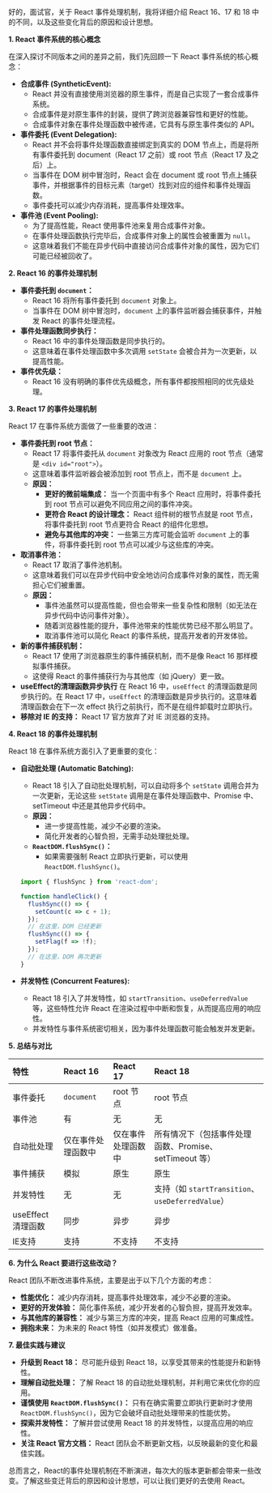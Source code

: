 好的，面试官，关于 React 事件处理机制，我将详细介绍 React 16、17 和 18 中的不同，以及这些变化背后的原因和设计思想。

**1. React 事件系统的核心概念**

在深入探讨不同版本之间的差异之前，我们先回顾一下 React 事件系统的核心概念：

*   **合成事件 (SyntheticEvent):**
    *   React 并没有直接使用浏览器的原生事件，而是自己实现了一套合成事件系统。
    *   合成事件是对原生事件的封装，提供了跨浏览器兼容性和更好的性能。
    *   合成事件对象在事件处理函数中被传递，它具有与原生事件类似的 API。
*   **事件委托 (Event Delegation):**
    *   React 并不会将事件处理函数直接绑定到真实的 DOM 节点上，而是将所有事件委托到 document（React 17 之前）或 root 节点（React 17 及之后）上。
    *   当事件在 DOM 树中冒泡时，React 会在 document 或 root 节点上捕获事件，并根据事件的目标元素（target）找到对应的组件和事件处理函数。
    *   事件委托可以减少内存消耗，提高事件处理效率。
*   **事件池 (Event Pooling):**
    *   为了提高性能，React 使用事件池来复用合成事件对象。
    *   在事件处理函数执行完毕后，合成事件对象上的属性会被重置为 `null`。
    *   这意味着我们不能在异步代码中直接访问合成事件对象的属性，因为它们可能已经被回收了。

**2. React 16 的事件处理机制**

*   **事件委托到 `document`：**
    *   React 16 将所有事件委托到 `document` 对象上。
    *   当事件在 DOM 树中冒泡时，`document` 上的事件监听器会捕获事件，并触发 React 的事件处理流程。
*   **事件处理函数同步执行：**
    *   React 16 中的事件处理函数是同步执行的。
    *   这意味着在事件处理函数中多次调用 `setState` 会被合并为一次更新，以提高性能。
*   **事件优先级：**
    *   React 16 没有明确的事件优先级概念，所有事件都按照相同的优先级处理。

**3. React 17 的事件处理机制**

React 17 在事件系统方面做了一些重要的改进：

*   **事件委托到 root 节点：**
    *   React 17 将事件委托从 `document` 对象改为 React 应用的 root 节点（通常是 `<div id="root">`）。
    *   这意味着事件监听器会被添加到 root 节点上，而不是 `document` 上。
    *   **原因：**
        *   **更好的微前端集成：** 当一个页面中有多个 React 应用时，将事件委托到 root 节点可以避免不同应用之间的事件冲突。
        *   **更符合 React 的设计理念：** React 组件树的根节点就是 root 节点，将事件委托到 root 节点更符合 React 的组件化思想。
        *   **避免与其他库的冲突：** 一些第三方库可能会监听 `document` 上的事件，将事件委托到 root 节点可以减少与这些库的冲突。
*   **取消事件池：**
    *   React 17 取消了事件池机制。
    *   这意味着我们可以在异步代码中安全地访问合成事件对象的属性，而无需担心它们被重置。
    *   **原因：**
        *   事件池虽然可以提高性能，但也会带来一些复杂性和限制（如无法在异步代码中访问事件对象）。
        *   随着浏览器性能的提升，事件池带来的性能优势已经不那么明显了。
        *   取消事件池可以简化 React 的事件系统，提高开发者的开发体验。
*   **新的事件捕获机制：**
    *   React 17 使用了浏览器原生的事件捕获机制，而不是像 React 16 那样模拟事件捕获。
    *   这使得 React 的事件捕获行为与其他库（如 jQuery）更一致。
*  **useEffect的清理函数异步执行**
    在 React 16 中，`useEffect` 的清理函数是同步执行的。在 React 17 中，`useEffect` 的清理函数是异步执行的。这意味着清理函数会在下一次 effect 执行之前执行，而不是在组件卸载时立即执行。
*   **移除对 IE 的支持：**
      React 17 官方放弃了对 IE 浏览器的支持。

**4. React 18 的事件处理机制**

React 18 在事件系统方面引入了更重要的变化：

*   **自动批处理 (Automatic Batching):**
    *   React 18 引入了自动批处理机制，可以自动将多个 `setState` 调用合并为一次更新，无论这些 `setState` 调用是在事件处理函数中、Promise 中、setTimeout 中还是其他异步代码中。
    *   **原因：**
        *   进一步提高性能，减少不必要的渲染。
        *   简化开发者的心智负担，无需手动处理批处理。
    *   **`ReactDOM.flushSync()`：**
        *   如果需要强制 React 立即执行更新，可以使用 `ReactDOM.flushSync()`。

    ```javascript
    import { flushSync } from 'react-dom';

    function handleClick() {
      flushSync(() => {
        setCount(c => c + 1);
      });
      // 在这里，DOM 已经更新
      flushSync(() => {
        setFlag(f => !f);
      });
      // 在这里，DOM 再次更新
    }
    ```

*   **并发特性 (Concurrent Features):**
    *   React 18 引入了并发特性，如 `startTransition`、`useDeferredValue` 等，这些特性允许 React 在渲染过程中中断和恢复，从而提高应用的响应性。
    *   并发特性与事件系统密切相关，因为事件处理函数可能会触发并发更新。

**5. 总结与对比**

| 特性             | React 16                                                                                                  | React 17                                                                                                      | React 18                                                                                                              |
| :--------------- | :-------------------------------------------------------------------------------------------------------- | :------------------------------------------------------------------------------------------------------------ | :-------------------------------------------------------------------------------------------------------------------- |
| 事件委托         | `document`                                                                                                | root 节点                                                                                                    | root 节点                                                                                                          |
| 事件池           | 有                                                                                                        | 无                                                                                                            | 无                                                                                                                    |
| 自动批处理       | 仅在事件处理函数中                                                                                            | 仅在事件处理函数中                                                                                            | 所有情况下（包括事件处理函数、Promise、setTimeout 等）                                                                   |
| 事件捕获         | 模拟                                                                                                       | 原生                                                                                                           | 原生                                                                                                                 |
| 并发特性         | 无                                                                                                        | 无                                                                                                            | 支持（如 `startTransition`、`useDeferredValue`）                                                                    |
|useEffect清理函数 | 同步 | 异步 | 异步 |
| IE支持 | 支持 | 不支持 | 不支持 |

**6. 为什么 React 要进行这些改动？**

React 团队不断改进事件系统，主要是出于以下几个方面的考虑：

*   **性能优化：** 减少内存消耗，提高事件处理效率，减少不必要的渲染。
*   **更好的开发体验：** 简化事件系统，减少开发者的心智负担，提高开发效率。
*   **与其他库的兼容性：** 减少与第三方库的冲突，提高 React 应用的可集成性。
*   **拥抱未来：** 为未来的 React 特性（如并发模式）做准备。

**7. 最佳实践与建议**

*   **升级到 React 18：** 尽可能升级到 React 18，以享受其带来的性能提升和新特性。
*   **理解自动批处理：** 了解 React 18 的自动批处理机制，并利用它来优化你的应用。
*   **谨慎使用 `ReactDOM.flushSync()`：** 只有在确实需要立即执行更新时才使用 `ReactDOM.flushSync()`，因为它会破坏自动批处理带来的性能优势。
*   **探索并发特性：** 了解并尝试使用 React 18 的并发特性，以提高应用的响应性。
*   **关注 React 官方文档：** React 团队会不断更新文档，以反映最新的变化和最佳实践。

总而言之，React的事件处理机制在不断演进，每次大的版本更新都会带来一些改变。了解这些变迁背后的原因和设计思想，可以让我们更好的去使用 React。
